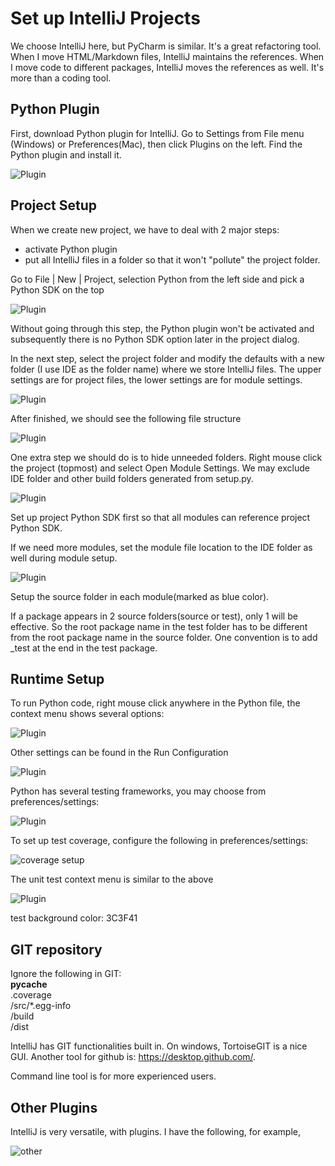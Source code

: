 # Set up IntelliJ Projects

We choose IntelliJ here, but PyCharm is similar. It's a great refactoring tool.
When I move HTML/Markdown files, IntelliJ maintains the references. When I move
code to different packages, IntelliJ moves the references as well. It's more
than a coding tool.

## Python Plugin
First, download Python plugin for IntelliJ. Go to Settings from File menu
(Windows) or Preferences(Mac), then click Plugins on the left. Find the Python
plugin and install it.

![Plugin](intellij-plugin.png)

## Project Setup
When we create new project, we have to deal with 2 major steps:
- activate Python plugin
- put all IntelliJ files in a folder so that it won't "pollute" the project 
folder.

Go to File | New | Project, selection Python from the left side and pick a 
Python SDK on the top

![Plugin](intellij-proj-setup1.png)

Without going through this step, the Python plugin won't be activated and
subsequently there is no Python SDK option later in the project dialog.

In the next step, select the project folder and modify the defaults with a new
folder (I use IDE as the folder name) where we store IntelliJ files. The upper
settings are for project files, the lower settings are for module settings.

![Plugin](intellij-proj-setup2.png)

After finished, we should see the following file structure

![Plugin](intellij-proj-setup3.png)

One extra step we should do is to hide unneeded folders. Right mouse click the
project (topmost) and select Open Module Settings. We may exclude IDE folder
and other build folders generated from setup.py.

![Plugin](intellij-proj-setup4.png)

Set up project Python SDK first so
that all modules can reference project Python SDK.

If we need more modules, set the module file location to the IDE folder as
well during module setup.

![Plugin](intellij-module-setup.png)

Setup the source folder in each module(marked as blue color).

If a package appears in 2 source folders(source or test), only 1 will be effective.
So the root package name in the test folder has to be different from the root
package name in the source folder. One convention is to add _test at the end in
the test package.

## Runtime Setup
To run Python code, right mouse click anywhere in the Python file, the context
menu shows several options:

![Plugin](intellij-app-run.png)

Other settings can be found in the Run Configuration

![Plugin](intellij-app-run1.png)

Python has several testing frameworks, you may choose from preferences/settings:

![Plugin](intellij-test-setup.png)

To set up test coverage, configure the following in preferences/settings:

![coverage setup](intellij-coverage.png)

The unit test context menu is similar to the above

![Plugin](intellij-unit-test.png)


test background color: 3C3F41

## GIT repository

Ignore the following in GIT:  
__pycache__  
.coverage  
/src/*.egg-info  
/build  
/dist  

IntelliJ has GIT functionalities built in. On windows, TortoiseGIT is a nice
GUI. Another tool for github is: https://desktop.github.com/.

Command line tool is for more experienced users.


## Other Plugins
IntelliJ is very versatile, with plugins. I have the following, for example,

![other](intellij-other-plugins.png)
